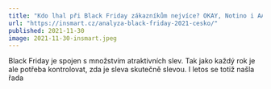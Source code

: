 ```yaml
---
title: "Kdo lhal při Black Friday zákazníkům nejvíce? OKAY, Notino i AAA Auto uváděli vyšší slevy | inSmart.cz"
url: "https://insmart.cz/analyza-black-friday-2021-cesko/"
published: 2021-11-30
image: 2021-11-30-insmart.jpeg
---
```


Black Friday je spojen s množstvím atraktivních slev. Tak jako každý rok je ale potřeba kontrolovat, zda je sleva skutečně slevou. I letos se totiž našla řada
